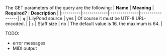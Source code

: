 The GET parameters of the query are the following:
| **Name** | **Meaning** | **Required?** | **Description** |
|:---------|:------------|:--------------|:----------------|
| `q` | LilyPond source | yes | Of course it must be UTF-8 URL-encoded. |
| `s` | Staff size | no | The default value is 16, the maximum is 64. |

TODO:
  * error messages
  * MIDI output